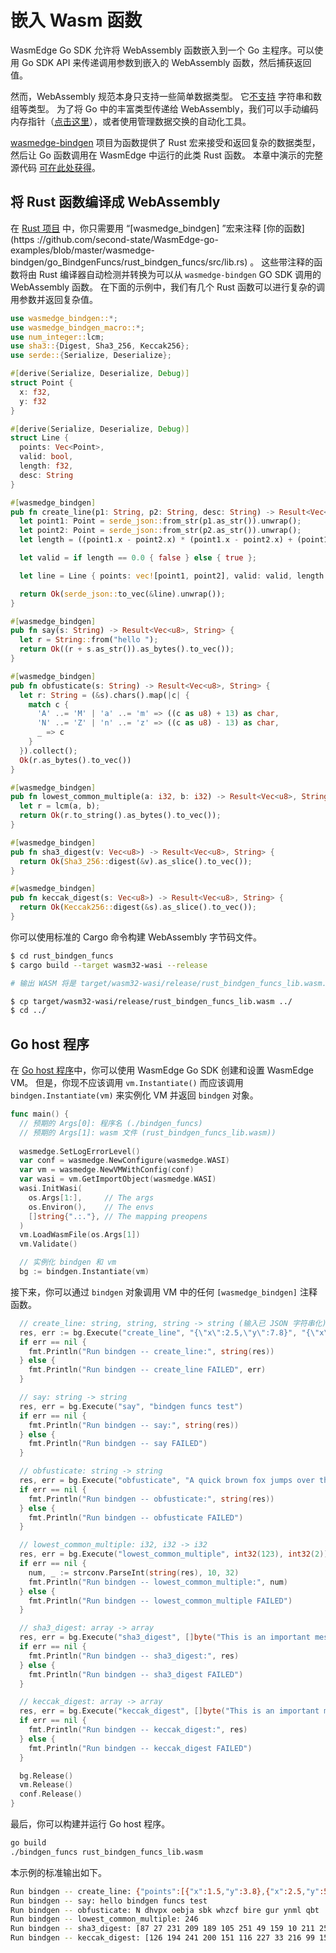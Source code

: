# 嵌入 Wasm 函数

WasmEdge Go SDK 允许将 WebAssembly 函数嵌入到一个 Go 主程序。可以使用 Go SDK API 来传递调用参数到嵌入的 WebAssembly 函数，然后捕获返回值。

然而，WebAssembly 规范本身只支持一些简单数据类型。 它[不支持](https://medium.com/wasm/strings-in-webassembly-wasm-57a05c1ea333) 字符串和数组等类型。 为了将 Go 中的丰富类型传递给 WebAssembly，我们可以手动编码内存指针（[点击这里](memory.md)），或者使用管理数据交换的自动化工具。

[wasmedge-bindgen](https://github.com/second-state/wasmedge-bindgen) 项目为函数提供了 Rust 宏来接受和返回复杂的数据类型，然后让 Go 函数调用在 WasmEdge 中运行的此类 Rust 函数。
本章中演示的完整源代码 [可在此处获得](https://github.com/second-state/WasmEdge-go-examples/tree/master/wasmedge-bindgen/go_BindgenFuncs)。

## 将 Rust 函数编译成 WebAssembly

在 [Rust 项目](https://github.com/second-state/WasmEdge-go-examples/tree/master/wasmedge-bindgen/go_BindgenFuncs/rust_bindgen_funcs) 中，你只需要用 “[wasmedge_bindgen] ”宏来注释 [你的函数](https ://github.com/second-state/WasmEdge-go-examples/blob/master/wasmedge-bindgen/go_BindgenFuncs/rust_bindgen_funcs/src/lib.rs) 。
这些带注释的函数将由 Rust 编译器自动检测并转换为可以从 `wasmedge-bindgen` GO SDK 调用的 WebAssembly 函数。
在下面的示例中，我们有几个 Rust 函数可以进行复杂的调用参数并返回复杂值。

```rust
use wasmedge_bindgen::*;
use wasmedge_bindgen_macro::*;
use num_integer::lcm;
use sha3::{Digest, Sha3_256, Keccak256};
use serde::{Serialize, Deserialize};

#[derive(Serialize, Deserialize, Debug)]
struct Point {
  x: f32,
  y: f32
}

#[derive(Serialize, Deserialize, Debug)]
struct Line {
  points: Vec<Point>,
  valid: bool,
  length: f32,
  desc: String
}

#[wasmedge_bindgen]
pub fn create_line(p1: String, p2: String, desc: String) -> Result<Vec<u8>, String> {
  let point1: Point = serde_json::from_str(p1.as_str()).unwrap();
  let point2: Point = serde_json::from_str(p2.as_str()).unwrap();
  let length = ((point1.x - point2.x) * (point1.x - point2.x) + (point1.y - point2.y) * (point1.y - point2.y)).sqrt();

  let valid = if length == 0.0 { false } else { true };

  let line = Line { points: vec![point1, point2], valid: valid, length: length, desc: desc };

  return Ok(serde_json::to_vec(&line).unwrap());
}

#[wasmedge_bindgen]
pub fn say(s: String) -> Result<Vec<u8>, String> {
  let r = String::from("hello ");
  return Ok((r + s.as_str()).as_bytes().to_vec());
}

#[wasmedge_bindgen]
pub fn obfusticate(s: String) -> Result<Vec<u8>, String> {
  let r: String = (&s).chars().map(|c| {
    match c {
      'A' ..= 'M' | 'a' ..= 'm' => ((c as u8) + 13) as char,
      'N' ..= 'Z' | 'n' ..= 'z' => ((c as u8) - 13) as char,
      _ => c
    }
  }).collect();
  Ok(r.as_bytes().to_vec())
}

#[wasmedge_bindgen]
pub fn lowest_common_multiple(a: i32, b: i32) -> Result<Vec<u8>, String> {
  let r = lcm(a, b);
  return Ok(r.to_string().as_bytes().to_vec());
}

#[wasmedge_bindgen]
pub fn sha3_digest(v: Vec<u8>) -> Result<Vec<u8>, String> {
  return Ok(Sha3_256::digest(&v).as_slice().to_vec());
}

#[wasmedge_bindgen]
pub fn keccak_digest(s: Vec<u8>) -> Result<Vec<u8>, String> {
  return Ok(Keccak256::digest(&s).as_slice().to_vec());
}
```

你可以使用标准的 Cargo 命令构建 WebAssembly 字节码文件。

```bash
$ cd rust_bindgen_funcs
$ cargo build --target wasm32-wasi --release

# 输出 WASM 将是 target/wasm32-wasi/release/rust_bindgen_funcs_lib.wasm.

$ cp target/wasm32-wasi/release/rust_bindgen_funcs_lib.wasm ../
$ cd ../
```

## Go host 程序

在 [Go host 程序](https://github.com/second-state/WasmEdge-go-examples/blob/master/wasmedge-bindgen/go_BindgenFuncs/bindgen_funcs.go)中，你可以使用 WasmEdge Go SDK 创建和设置 WasmEdge VM。
但是，你现不应该调用 `vm.Instantiate()` 而应该调用`bindgen.Instantiate(vm)` 来实例化 VM 并返回 `bindgen` 对象。

```go
func main() {
  // 预期的 Args[0]: 程序名 (./bindgen_funcs)
  // 预期的 Args[1]: wasm 文件 (rust_bindgen_funcs_lib.wasm))
  
  wasmedge.SetLogErrorLevel()
  var conf = wasmedge.NewConfigure(wasmedge.WASI)
  var vm = wasmedge.NewVMWithConfig(conf)
  var wasi = vm.GetImportObject(wasmedge.WASI)
  wasi.InitWasi(
    os.Args[1:],     // The args
    os.Environ(),    // The envs
    []string{".:."}, // The mapping preopens
  )
  vm.LoadWasmFile(os.Args[1])
  vm.Validate()

  // 实例化 bindgen 和 vm
  bg := bindgen.Instantiate(vm)
```

接下来，你可以通过 `bindgen` 对象调用 VM 中的任何 `[wasmedge_bindgen]` 注释函数。

```go
  // create_line: string, string, string -> string (输入已 JSON 字符串化)  
  res, err := bg.Execute("create_line", "{\"x\":2.5,\"y\":7.8}", "{\"x\":2.5,\"y\":5.8}", "A thin red line")
  if err == nil {
    fmt.Println("Run bindgen -- create_line:", string(res))
  } else {
    fmt.Println("Run bindgen -- create_line FAILED", err)
  }

  // say: string -> string
  res, err = bg.Execute("say", "bindgen funcs test")
  if err == nil {
    fmt.Println("Run bindgen -- say:", string(res))
  } else {
    fmt.Println("Run bindgen -- say FAILED")
  }

  // obfusticate: string -> string
  res, err = bg.Execute("obfusticate", "A quick brown fox jumps over the lazy dog")
  if err == nil {
    fmt.Println("Run bindgen -- obfusticate:", string(res))
  } else {
    fmt.Println("Run bindgen -- obfusticate FAILED")
  }

  // lowest_common_multiple: i32, i32 -> i32
  res, err = bg.Execute("lowest_common_multiple", int32(123), int32(2))
  if err == nil {
    num, _ := strconv.ParseInt(string(res), 10, 32)
    fmt.Println("Run bindgen -- lowest_common_multiple:", num)
  } else {
    fmt.Println("Run bindgen -- lowest_common_multiple FAILED")
  }

  // sha3_digest: array -> array
  res, err = bg.Execute("sha3_digest", []byte("This is an important message"))
  if err == nil {
    fmt.Println("Run bindgen -- sha3_digest:", res)
  } else {
    fmt.Println("Run bindgen -- sha3_digest FAILED")
  }

  // keccak_digest: array -> array
  res, err = bg.Execute("keccak_digest", []byte("This is an important message"))
  if err == nil {
    fmt.Println("Run bindgen -- keccak_digest:", res)
  } else {
    fmt.Println("Run bindgen -- keccak_digest FAILED")
  }

  bg.Release()
  vm.Release()
  conf.Release()
}
```

最后，你可以构建并运行 Go host 程序。

```bash
go build
./bindgen_funcs rust_bindgen_funcs_lib.wasm
```

本示例的标准输出如下。

```bash
Run bindgen -- create_line: {"points":[{"x":1.5,"y":3.8},{"x":2.5,"y":5.8}],"valid":true,"length":2.2360682,"desc":"A thin red line"}
Run bindgen -- say: hello bindgen funcs test
Run bindgen -- obfusticate: N dhvpx oebja sbk whzcf bire gur ynml qbt
Run bindgen -- lowest_common_multiple: 246
Run bindgen -- sha3_digest: [87 27 231 209 189 105 251 49 159 10 211 250 15 159 154 181 43 218 26 141 56 199 25 45 60 10 20 163 54 211 195 203]
Run bindgen -- keccak_digest: [126 194 241 200 151 116 227 33 216 99 159 22 107 3 177 169 216 191 114 156 174 193 32 159 246 228 245 133 52 75 55 27]
```
